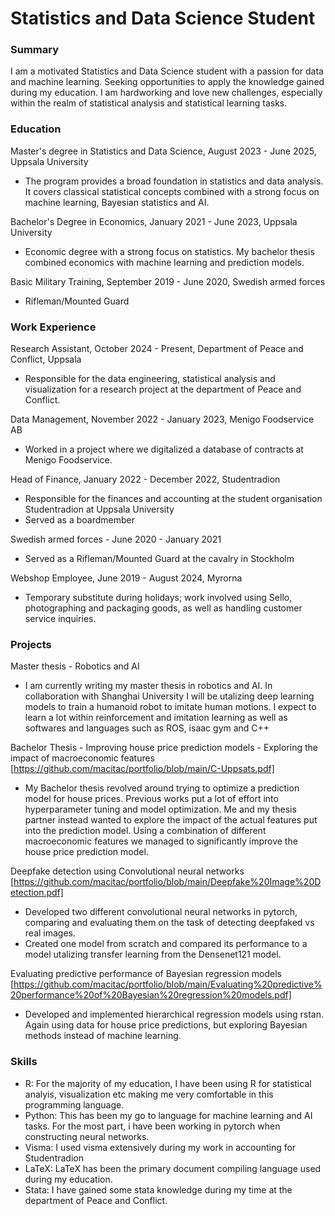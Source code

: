 # Statistics and Data Science Student
### Summary
I am a motivated Statistics and Data Science student with a passion for data and machine learning. Seeking opportunities to apply the knowledge gained during my education. I am hardworking and love new challenges, especially within the realm of statistical analysis and statistical learning tasks. 

### Education
Master's degree in Statistics and Data Science, August 2023 - June 2025, Uppsala University
- The program provides a broad foundation in statistics and data analysis. It covers classical statistical concepts combined with a strong focus on machine learning, Bayesian statistics and AI.

Bachelor's Degree in Economics, January 2021 - June 2023, Uppsala University
- Economic degree with a strong focus on statistics. My bachelor thesis combined economics with machine learning and prediction models.

Basic Military Training, September 2019 - June 2020, Swedish armed forces
- Rifleman/Mounted Guard

### Work Experience
Research Assistant, October 2024 - Present, Department of Peace and Conflict, Uppsala
- Responsible for the data engineering, statistical analysis and visualization for a research project at the department of Peace and Conflict. 

Data Management, November 2022 - January 2023, Menigo Foodservice AB
- Worked in a project where we digitalized a database of contracts  at Menigo Foodservice.

Head of Finance, January 2022 - December 2022, Studentradion
- Responsible for the finances and accounting at the student organisation Studentradion at Uppsala University
- Served as a boardmember

Swedish armed forces - June 2020 - January 2021
- Served as a Rifleman/Mounted Guard at the cavalry in Stockholm

Webshop Employee, June 2019 - August 2024, Myrorna
- Temporary substitute during holidays; work involved using Sello, photographing and packaging goods, as well as handling customer service inquiries.


### Projects
Master thesis - Robotics and AI
- I am currently writing my master thesis in robotics and AI. In collaboration with Shanghai University I will be utalizing deep learning models to train a humanoid robot to imitate human motions. I expect to learn a lot within reinforcement and imitation learning as well as softwares and languages such as ROS, isaac gym and C++

Bachelor Thesis - Improving house price prediction models - Exploring the impact of macroeconomic features [https://github.com/macitac/portfolio/blob/main/C-Uppsats.pdf]
- My Bachelor thesis revolved around trying to optimize a prediction model for house prices. Previous works put a lot of effort into hyperparameter tuning and model optimization. Me and my thesis partner instead wanted to explore the impact of the actual features put into the prediction model. Using a combination of different macroeconomic features we managed to significantly improve the house price prediction model.

  
Deepfake detection using Convolutional neural networks [https://github.com/macitac/portfolio/blob/main/Deepfake%20Image%20Detection.pdf]
- Developed two different convolutional neural networks in pytorch, comparing and evaluating them on the task of detecting deepfaked vs real images.
- Created one model from scratch and compared its performance to a model utalizing transfer learning from the Densenet121 model. 

Evaluating predictive performance of Bayesian regression models [https://github.com/macitac/portfolio/blob/main/Evaluating%20predictive%20performance%20of%20Bayesian%20regression%20models.pdf]
- Developed and implemented hierarchical regression models using rstan. Again using data for house price predictions, but exploring Bayesian methods instead of machine learning.

### Skills
- R: For the majority of my education, I have been using R for statistical analyis, visualization etc making me very comfortable in this programming language.
- Python: This has been my go to language for machine learning and AI tasks. For the most part, i have been working in pytorch when constructing neural networks. 
- Visma: I used visma extensively during my work in accounting for Studentradion
- LaTeX: LaTeX has been the primary document compiling language used during my education.
- Stata: I have gained some stata knowledge during my time at the department of Peace and Conflict. 

